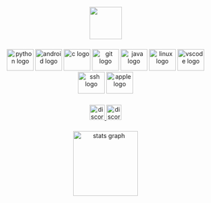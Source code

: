 <br clear="both">

<div align="center">
  <picture><img height="75" src="https://share.creavite.co/MMSMyND1qKkNBY7J.gif"  /></picture>
</div>

###

<div align="center">
  <picture><img src="https://cdn.jsdelivr.net/gh/devicons/devicon/icons/python/python-original.svg" height="50" width="62" alt="python logo"  /></picture>
  <picture><img src="https://cdn.jsdelivr.net/gh/devicons/devicon/icons/android/android-original.svg" height="50" width="62" alt="android logo"  /></picture>
  <picture><img src="https://cdn.jsdelivr.net/gh/devicons/devicon/icons/c/c-original.svg" height="50" width="62" alt="c logo"  /></picture>
  <picture><img src="https://cdn.jsdelivr.net/gh/devicons/devicon/icons/git/git-original.svg" height="50" width="62" alt="git logo"  /></picture>
  <picture><img src="https://cdn.jsdelivr.net/gh/devicons/devicon/icons/java/java-original.svg" height="50" width="62" alt="java logo"  /></picture>
  <picture><img src="https://cdn.jsdelivr.net/gh/devicons/devicon/icons/linux/linux-original.svg" height="50" width="62" alt="linux logo"  /></picture>
  <picture><img src="https://cdn.jsdelivr.net/gh/devicons/devicon/icons/vscode/vscode-original.svg" height="50" width="62" alt="vscode logo"  /></picture>
  <picture><img src="https://cdn.jsdelivr.net/gh/devicons/devicon/icons/ssh/ssh-original.svg" height="50" width="62" alt="ssh logo"  /></picture>
  <picture><img src="https://cdn.jsdelivr.net/gh/devicons/devicon/icons/apple/apple-original.svg" height="50" width="62" alt="apple logo"  /></picture>
</div>

###

<div align="center">
  <a href="https://discord.gg/users/4t92csMt" target="_blank">
    <img src="https://img.shields.io/static/v1?message=Discord&logo=discord&label=&color=7289DA&logoColor=white&labelColor=&style=for-the-badge" height="35" alt="discord logo"  />
   <a href="https://42born2code.slack.com/team/U0497742H9S" target="_blank">
    <img src="https://img.shields.io/static/v1?message=Slack&logo=slack&label=&color=FF0066&logoColor=white&labelColor=&style=for-the-badge" height="35" alt="discord logo"  />
  </a>
</div>

###

<div align="center">
  <picture><img src="https://github-readme-stats.vercel.app/api?username=tim-rdt&theme=algolia&show_icons=true&hide_border=true&count_private=true" height="150" alt="stats graph"  /></picture>

###
